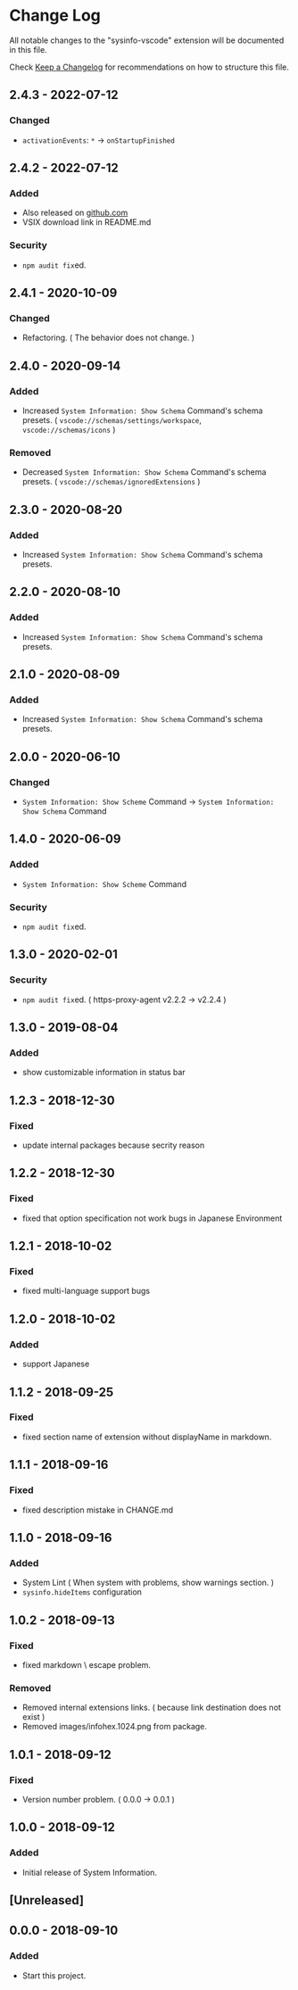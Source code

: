 # Change Log

All notable changes to the "sysinfo-vscode" extension will be documented in this file.

Check [Keep a Changelog](http://keepachangelog.com/) for recommendations on how to structure this file.

## 2.4.3 - 2022-07-12

### Changed

- `activationEvents`: `*` -> `onStartupFinished`

## 2.4.2 - 2022-07-12

### Added

- Also released on [github.com](https://github.com/wraith13/sysinfo-vscode/releases)
- VSIX download link in README.md

### Security

- `npm audit fix`ed.

## 2.4.1 - 2020-10-09

### Changed

- Refactoring. ( The behavior does not change. )

## 2.4.0 - 2020-09-14

### Added

- Increased `System Information: Show Schema` Command's schema presets. ( `vscode://schemas/settings/workspace`, `vscode://schemas/icons` )

### Removed

- Decreased `System Information: Show Schema` Command's schema presets. ( `vscode://schemas/ignoredExtensions` )

## 2.3.0 - 2020-08-20

### Added

- Increased `System Information: Show Schema` Command's schema presets.

## 2.2.0 - 2020-08-10

### Added

- Increased `System Information: Show Schema` Command's schema presets.

## 2.1.0 - 2020-08-09

### Added

- Increased `System Information: Show Schema` Command's schema presets.

## 2.0.0 - 2020-06-10

### Changed

- `System Information: Show Scheme` Command -> `System Information: Show Schema` Command

## 1.4.0 - 2020-06-09

### Added

- `System Information: Show Scheme` Command

### Security

- `npm audit fix`ed.

## 1.3.0 - 2020-02-01

### Security

- `npm audit fix`ed. ( https-proxy-agent v2.2.2 -> v2.2.4 )

## 1.3.0 - 2019-08-04

### Added

- show customizable information in status bar

## 1.2.3 - 2018-12-30

### Fixed

- update internal packages because secrity reason

## 1.2.2 - 2018-12-30

### Fixed

- fixed that option specification not work bugs in Japanese Environment

## 1.2.1 - 2018-10-02

### Fixed

- fixed multi-language support bugs

## 1.2.0 - 2018-10-02

### Added

- support Japanese

## 1.1.2 - 2018-09-25

### Fixed

- fixed section name of extension without displayName in markdown.

## 1.1.1 - 2018-09-16

### Fixed

- fixed description mistake in CHANGE.md

## 1.1.0 - 2018-09-16

### Added

- System Lint ( When system with problems, show warnings section. )
- `sysinfo.hideItems` configuration

## 1.0.2 - 2018-09-13

### Fixed

- fixed markdown \\ escape problem.

### Removed

- Removed internal extensions links. ( because link destination does not exist )
- Removed images/infohex.1024.png from package.

## 1.0.1 - 2018-09-12

### Fixed

- Version number problem. ( 0.0.0 → 0.0.1 )

## 1.0.0 - 2018-09-12

### Added

- Initial release of System Information.

## [Unreleased]

## 0.0.0 - 2018-09-10

### Added

- Start this project.

